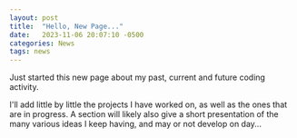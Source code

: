 ```yaml
---
layout: post
title:  "Hello, New Page..."
date:   2023-11-06 20:07:10 -0500
categories: News
tags: news
---
```

Just started this new page about my past, current and future coding activity.

I'll add little by little the projects I have worked on, as well as the ones
that are in progress. A section will likely also give a short
presentation of the many various ideas I keep having, and may or not develop
on day...

